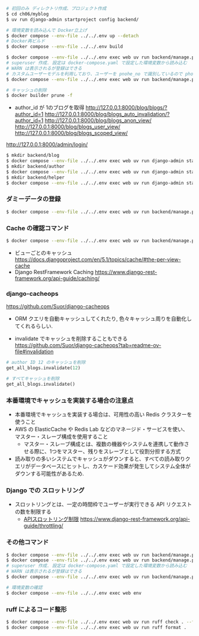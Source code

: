 ```sh
# 初回のみ ディレクトリ作成、プロジェクト作成
$ cd ch06/myblog
$ uv run django-admin startproject config backend/

# 環境変数を読み込んで Docker立上げ
$ docker compose --env-file ../../.env up --detach
# Docker再ビルド
$ docker compose --env-file ../../.env build

$ docker compose --env-file ../../.env exec web uv run backend/manage.py migrate
# superuser 作成. 設定は docker-compose.yaml で設定した環境変数から読み込む
# WARN は表示されるが登録はできる
# カスタムユーザーモデルを利用しており、ユーザーを pnohe_no で識別しているので phone_no を別途設定している
$ docker compose --env-file ../../.env exec web uv run backend/manage.py createsuperuser --noinput

# キャッシュの削除
$ docker builder prune -f
```
- author_id が 1のブログを取得
http://127.0.0.1:8000/blog/blogs/?author_id=1
http://127.0.0.1:8000/blog/blogs_auto_invalidation/?author_id=1
http://127.0.0.1:8000/blog/blogs_anon_view/
http://127.0.0.1:8000/blog/blogs_user_view/
http://127.0.0.1:8000/blog/blogs_scoped_view/

http://127.0.0.1:8000/admin/login/


```sh
$ mkdir backend/blog
$ docker compose --env-file ../../.env exec web uv run django-admin startapp blog backend/blog
$ mkdir backend/author
$ docker compose --env-file ../../.env exec web uv run django-admin startapp author backend/author
$ mkdir backend/helper
$ docker compose --env-file ../../.env exec web uv run django-admin startapp helper backend/helper
```

### ダミーデータの登録
```sh
$ docker compose --env-file ../../.env exec web uv run backend/manage.py dummy_data_register
```

### Cache の確認コマンド
```sh
$ docker compose --env-file ../../.env exec web uv run backend/manage.py print_cache
```
- ビューごとのキャッシュ
https://docs.djangoproject.com/en/5.1/topics/cache/#the-per-view-cache
- Django RestFramework Caching
https://www.django-rest-framework.org/api-guide/caching/

### django-cacheops
https://github.com/Suor/django-cacheops
- ORM クエリを自動キャッシュしてくれたり, 色々キャッシュ周りを自動化してくれるらしい.

- invalidate でキャッシュを削除することもできる
https://github.com/Suor/django-cacheops?tab=readme-ov-file#invalidation

```python
# author ID 12 のキャッシュを削除
get_all_blogs.invalidate(12)

# すべてキャッシュを削除
get_all_blogs.invalidate()
```

### 本番環境でキャッシュを実装する場合の注意点
- 本番環境でキャッシュを実装する場合は、可用性の高い Redis クラスターを使うこと
- AWS の ElasticCache や Redis Lab などのマネージド・サービスを使い、マスター・スレーブ構成を使用すること
  - マスター・スレーブ構成とは、複数の機器やシステムを連携して動作させる際に、1つをマスター、残りをスレーブとして役割分担する方式
- 読み取りの多いシステムでキャッシュがダウンすると、すべての読み取りクエリがデータベースにヒットし、カスケード効果が発生してシステム全体がダウンする可能性があるため.

### Django での スロットリング
- スロットリングとは、一定の時間枠でユーザーが実行できる API リクエストの数を制限する
  - [APIスロットリング制限](https://developer.amazon.com/ja/docs/amazon-pay-api-v2/api-throttling-limits.html)
https://www.django-rest-framework.org/api-guide/throttling/

### その他コマンド

```sh
$ docker compose --env-file ../../.env exec web uv run backend/manage.py migrate
$ docker compose --env-file ../../.env exec web uv run backend/manage.py makemigrations
# superuser 作成. 設定は docker-compose.yaml で設定した環境変数から読み込む
# WARN は表示されるが登録はできる
$ docker compose --env-file ../../.env exec web uv run backend/manage.py createsuperuser --noinput

# 環境変数の確認
$ docker compose --env-file ../../.env exec web env
```

### ruff によるコード整形
```sh
$ docker compose --env-file ../../.env exec web uv run ruff check . --fix
$ docker compose --env-file ../../.env exec web uv run ruff format .
```
